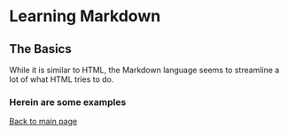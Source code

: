 # Learning Markdown #

## The Basics ##

While it is similar to HTML, the Markdown language seems to streamline a lot of what HTML tries to do.

### **Herein are some examples**

[Back to main page](README.md)
